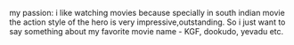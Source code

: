 
my passion: i like watching movies because specially   in south indian movie the action style of the hero is very impressive,outstanding. 
So i just want to say something about my favorite movie name -  KGF, dookudo, yevadu etc. 
